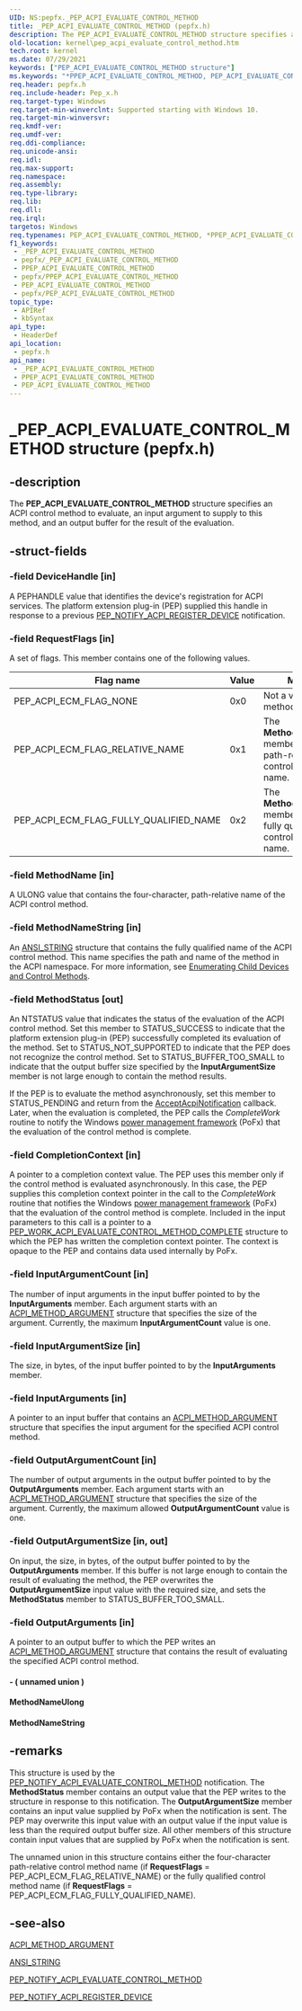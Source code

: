 ```yaml
---
UID: NS:pepfx._PEP_ACPI_EVALUATE_CONTROL_METHOD
title: _PEP_ACPI_EVALUATE_CONTROL_METHOD (pepfx.h)
description: The PEP_ACPI_EVALUATE_CONTROL_METHOD structure specifies an ACPI control method to evaluate, an input argument to supply to this method, and an output buffer for the result of the evaluation.
old-location: kernel\pep_acpi_evaluate_control_method.htm
tech.root: kernel
ms.date: 07/29/2021
keywords: ["PEP_ACPI_EVALUATE_CONTROL_METHOD structure"]
ms.keywords: "*PPEP_ACPI_EVALUATE_CONTROL_METHOD, PEP_ACPI_EVALUATE_CONTROL_METHOD, PEP_ACPI_EVALUATE_CONTROL_METHOD structure [Kernel-Mode Driver Architecture], PPEP_ACPI_EVALUATE_CONTROL_METHOD, PPEP_ACPI_EVALUATE_CONTROL_METHOD structure pointer [Kernel-Mode Driver Architecture], _PEP_ACPI_EVALUATE_CONTROL_METHOD, kernel.pep_acpi_evaluate_control_method, pepfx/PEP_ACPI_EVALUATE_CONTROL_METHOD, pepfx/PPEP_ACPI_EVALUATE_CONTROL_METHOD"
req.header: pepfx.h
req.include-header: Pep_x.h
req.target-type: Windows
req.target-min-winverclnt: Supported starting with Windows 10.
req.target-min-winversvr: 
req.kmdf-ver: 
req.umdf-ver: 
req.ddi-compliance: 
req.unicode-ansi: 
req.idl: 
req.max-support: 
req.namespace: 
req.assembly: 
req.type-library: 
req.lib: 
req.dll: 
req.irql: 
targetos: Windows
req.typenames: PEP_ACPI_EVALUATE_CONTROL_METHOD, *PPEP_ACPI_EVALUATE_CONTROL_METHOD
f1_keywords:
 - _PEP_ACPI_EVALUATE_CONTROL_METHOD
 - pepfx/_PEP_ACPI_EVALUATE_CONTROL_METHOD
 - PPEP_ACPI_EVALUATE_CONTROL_METHOD
 - pepfx/PPEP_ACPI_EVALUATE_CONTROL_METHOD
 - PEP_ACPI_EVALUATE_CONTROL_METHOD
 - pepfx/PEP_ACPI_EVALUATE_CONTROL_METHOD
topic_type:
 - APIRef
 - kbSyntax
api_type:
 - HeaderDef
api_location:
 - pepfx.h
api_name:
 - _PEP_ACPI_EVALUATE_CONTROL_METHOD
 - PPEP_ACPI_EVALUATE_CONTROL_METHOD
 - PEP_ACPI_EVALUATE_CONTROL_METHOD
---
```


# _PEP_ACPI_EVALUATE_CONTROL_METHOD structure (pepfx.h)

## -description

The **PEP_ACPI_EVALUATE_CONTROL_METHOD** structure specifies an ACPI control method to evaluate, an input argument to supply to this method, and an output buffer for the result of the evaluation.

## -struct-fields

### -field DeviceHandle [in]

A PEPHANDLE value that identifies the device's registration for ACPI services. The platform extension plug-in (PEP) supplied this handle in response to a previous [PEP_NOTIFY_ACPI_REGISTER_DEVICE](./ns-pepfx-_pep_acpi_register_device.md) notification.

### -field RequestFlags [in]

A set of flags. This member contains one of the following values.

| Flag name | Value | Meaning |
|--|--|--|
| PEP_ACPI_ECM_FLAG_NONE | 0x0 | Not a valid control method name. |
| PEP_ACPI_ECM_FLAG_RELATIVE_NAME | 0x1 | The **MethodNameUlong** member contains a path-relative control method name. |
| PEP_ACPI_ECM_FLAG_FULLY_QUALIFIED_NAME | 0x2 | The **MethodNameString** member contains a fully qualified control method name. |

### -field MethodName [in]

A ULONG value that contains the four-character, path-relative name of the ACPI control method.

### -field MethodNameString [in]

An [ANSI_STRING](/windows/win32/api/ntdef/ns-ntdef-string) structure that contains the fully qualified name of the ACPI control method. This name specifies the path and name of the method in the ACPI namespace. For more information, see [Enumerating Child Devices and Control Methods](/windows-hardware/drivers/acpi/enumerating-child-devices-and-control-methods).

### -field MethodStatus [out]

An NTSTATUS value that indicates the status of the evaluation of the ACPI control method. Set this member to STATUS_SUCCESS to indicate that the platform extension plug-in (PEP) successfully completed its evaluation of the method. Set to STATUS_NOT_SUPPORTED to indicate that the PEP does not recognize the control method. Set to STATUS_BUFFER_TOO_SMALL to indicate that the output buffer size specified by the **InputArgumentSize** member is not large enough to contain the method results.

If the PEP is to evaluate the method asynchronously, set this member to STATUS_PENDING and return from the [AcceptAcpiNotification](./nc-pepfx-pepcallbacknotifyacpi.md) callback. Later, when the evaluation is completed, the PEP calls the *CompleteWork* routine to notify the Windows [power management framework](../_kernel/index.md#device-power-management) (PoFx) that the evaluation of the control method is complete.

### -field CompletionContext [in]

A pointer to a completion context value. The PEP uses this member only if the control method is evaluated asynchronously. In this case, the PEP supplies this completion context pointer in the call to the *CompleteWork* routine that notifies the Windows [power management framework](../_kernel/index.md#device-power-management) (PoFx) that the evaluation of the control method is complete. Included in the input parameters to this call is a pointer to a [PEP_WORK_ACPI_EVALUATE_CONTROL_METHOD_COMPLETE](./ns-pepfx-_pep_work_acpi_evaluate_control_method_complete.md) structure to which the PEP has written the completion context pointer. The context is opaque to the PEP and contains data used internally by PoFx.

### -field InputArgumentCount [in]

The number of input arguments in the input buffer pointed to by the **InputArguments** member. Each argument starts with an [ACPI_METHOD_ARGUMENT](../acpiioct/ns-acpiioct-_acpi_method_argument_v1.md) structure that specifies the size of the argument. Currently, the maximum **InputArgumentCount** value is one.

### -field InputArgumentSize [in]

The size, in bytes, of the input buffer pointed to by the **InputArguments** member.

### -field InputArguments [in]

A pointer to an input buffer that contains an [ACPI_METHOD_ARGUMENT](../acpiioct/ns-acpiioct-_acpi_method_argument_v1.md) structure that specifies the input argument for the specified ACPI control method.

### -field OutputArgumentCount [in]

The number of output arguments in the output buffer pointed to by the **OutputArguments** member. Each argument starts with an [ACPI_METHOD_ARGUMENT](../acpiioct/ns-acpiioct-_acpi_method_argument_v1.md) structure that specifies the size of the argument. Currently, the maximum allowed **OutputArgumentCount** value is one.

### -field OutputArgumentSize [in, out]

On input, the size, in bytes, of the output buffer pointed to by the **OutputArguments** member. If this buffer is not large enough to contain the result of evaluating the method, the PEP overwrites the **OutputArgumentSize** input value with the required size, and sets the **MethodStatus** member to STATUS_BUFFER_TOO_SMALL.

### -field OutputArguments [in]

A pointer to an output buffer to which the PEP writes an [ACPI_METHOD_ARGUMENT](../acpiioct/ns-acpiioct-_acpi_method_argument_v1.md) structure that contains the result of evaluating the specified ACPI control method.

#### - ( unnamed union )

#### MethodNameUlong

#### MethodNameString

## -remarks

This structure is used by the [PEP_NOTIFY_ACPI_EVALUATE_CONTROL_METHOD]() notification. The **MethodStatus** member contains an output value that the PEP writes to the structure in response to this notification. The **OutputArgumentSize** member contains an input value supplied by PoFx when the notification is sent. The PEP may overwrite this input value with an output value if the input value is less than the required output buffer size. All other members of this structure contain input values that are supplied by PoFx when the notification is sent.

The unnamed union in this structure contains either the four-character path-relative control method name (if **RequestFlags** = PEP_ACPI_ECM_FLAG_RELATIVE_NAME) or the fully qualified control method name (if **RequestFlags** = PEP_ACPI_ECM_FLAG_FULLY_QUALIFIED_NAME).

## -see-also

[ACPI_METHOD_ARGUMENT](../acpiioct/ns-acpiioct-_acpi_method_argument_v1.md)

[ANSI_STRING](/windows/win32/api/ntdef/ns-ntdef-string)

[PEP_NOTIFY_ACPI_EVALUATE_CONTROL_METHOD]()

[PEP_NOTIFY_ACPI_REGISTER_DEVICE](./ns-pepfx-_pep_acpi_register_device.md)

